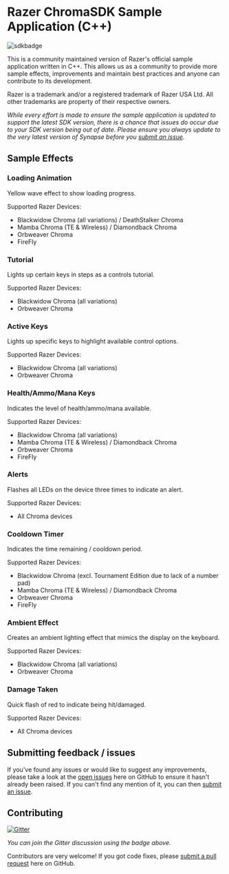 # Razer ChromaSDK Sample Application (C++)
![sdkbadge]

This is a community maintained version of Razer's official sample application written in C++. This allows us as a community to provide more sample effects, improvements and maintain best practices and anyone can contribute to its development.

Razer is a trademark and/or a registered trademark of Razer USA Ltd.
All other trademarks are property of their respective owners.

*While every effort is made to ensure the sample application is updated to support the latest SDK version, there is a chance that issues do occur due to your SDK version being out of date. Please ensure you always update to the very latest version of Synapse before you [submit an issue][newissue].*

## Sample Effects

### Loading Animation
Yellow wave effect to show loading progress.

Supported Razer Devices:
* Blackwidow Chroma (all variations) / DeathStalker Chroma
* Mamba Chroma (TE & Wireless) / Diamondback Chroma
* Orbweaver Chroma
* FireFly 

### Tutorial
Lights up certain keys in steps as a controls tutorial.

Supported Razer Devices:
* Blackwidow Chroma (all variations)
* Orbweaver Chroma

### Active Keys
Lights up specific keys to highlight available control options.

Supported Razer Devices:
* Blackwidow Chroma (all variations)
* Orbweaver Chroma

### Health/Ammo/Mana Keys
Indicates the level of health/ammo/mana available.

Supported Razer Devices:
* Blackwidow Chroma (all variations)
* Mamba Chroma (TE & Wireless) / Diamondback Chroma
* Orbweaver Chroma
* FireFly 

### Alerts
Flashes all LEDs on the device three times to indicate an alert.

Supported Razer Devices:
* All Chroma devices

### Cooldown Timer
Indicates the time remaining / cooldown period.

Supported Razer Devices:
* Blackwidow Chroma (excl. Tournament Edition due to lack of a number pad)
* Mamba Chroma (TE & Wireless) / Diamondback Chroma
* Orbweaver Chroma
* FireFly

### Ambient Effect
Creates an ambient lighting effect that mimics the display on the keyboard.

Supported Razer Devices:
* Blackwidow Chroma (all variations)
* Orbweaver Chroma

### Damage Taken
Quick flash of red to indicate being hit/damaged.

Supported Razer Devices:
* All Chroma devices


## Submitting feedback / issues

If you've found any issues or would like to suggest any improvements, please take a look at the [open issues][openissues] here on GitHub to ensure it hasn't already been raised. If you can't find any mention of it, you can then [submit an issue][newissue].

## Contributing

[![Gitter][gitterbadge]][gitter]

*You can join the Gitter discussion using the badge above.*

Contributors are very welcome! If you got code fixes, please [submit a pull request][newpull] here on GitHub.

[newpull]: ../../pull/new/develop
[newissue]: ../../issues/new
[openissues]: ../../issues

[gitter]: https://gitter.im/ChromaSchool/OfficialSample?utm_source=badge&utm_medium=badge&utm_campaign=pr-badge
[gitterbadge]: https://badges.gitter.im/Join%20Chat.svg
[sdkbadge]: https://img.shields.io/badge/Chroma%20SDK-1.4.1-brightgreen.svg
